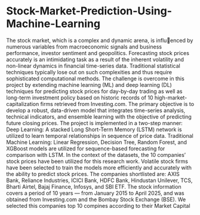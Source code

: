 # Stock-Market-Prediction-Using-Machine-Learning

The stock market, which is a complex and dynamic arena, is influ￾enced by numerous variables from macroeconomic signals and business performance, investor sentiment and geopolitics. Forecasting stock prices accurately is an intimidating task as a result of the inherent volatility and non-linear dynamics in financial time-series data. Traditional statistical techniques typically lose out on such complexities and thus require sophisticated computational methods. The challenge is overcome in this project by extending machine learning (ML) and deep learning (DL) techniques for
predicting stock prices for day-by-day trading as well as long-term investment policy based on historic records of 10 high-market-capitalization firms
retrieved from Investing.com. The primary objective is to develop a robust, data-driven model that integrates time-series analysis, technical indicators, and ensemble learning with the objective of predicting future closing prices. The project is implemented in a two-step manner: Deep Learning: A stacked Long Short-Term Memory (LSTM) network is utilized to learn temporal relationships in sequence of price data.
Traditional Machine Learning: Linear Regression, Decision Tree, Random Forest, and XGBoost models are utilized for sequence-based forecasting
for comparison with LSTM. In the context of the datasets, the 10 companies’ stock prices have been utilized for this research work. Volatile stock firms have been selected to train the models more efficiently and accurately with the ability to predict stock prices. The companies shortlisted are: AXIS Bank, Reliance Industries, ICICI Bank, HDFC Bank, Hindustan Unilever, TCS, Bharti Airtel, Bajaj Finance, Infosys, and SBI ETF. The stock information covers a period of 10 years — from January 2015 to April 2025, and was obtained from Investing.com and the Bombay Stock Exchange (BSE). We selected this companies top 10 compines according to their Market Capital
